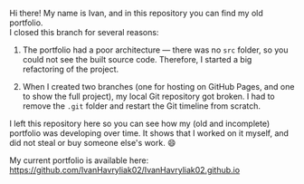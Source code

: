 Hi there! My name is Ivan, and in this repository you can find my old portfolio.  
I closed this branch for several reasons:

1) The portfolio had a poor architecture — there was no `src` folder, so you could not see the built source code. Therefore, I started a big refactoring of the project.

2) When I created two branches (one for hosting on GitHub Pages, and one to show the full project), my local Git repository got broken. I had to remove the `.git` folder and restart the Git timeline from scratch.

I left this repository here so you can see how my (old and incomplete) portfolio was developing over time. It shows that I worked on it myself, and did not steal or buy someone else's work. 😄

My current portfolio is available here: https://github.com/IvanHavryliak02/IvanHavryliak02.github.io
